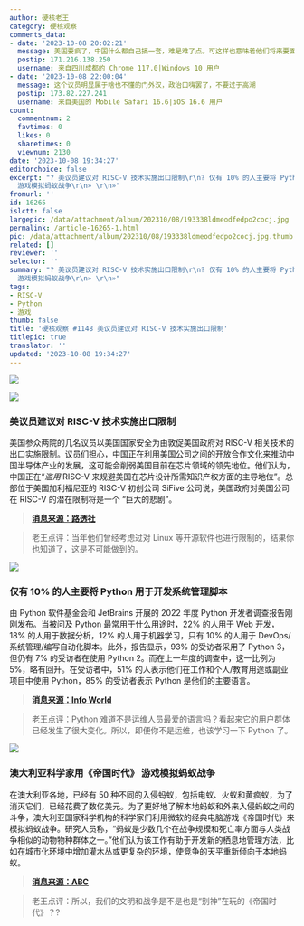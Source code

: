 ```yaml
---
author: 硬核老王
category: 硬核观察
comments_data:
- date: '2023-10-08 20:02:21'
  message: 美国要疯了，中国什么都自己搞一套，难是难了点。可这样也意味着他们将来要面对竞争啊？抢发展中国家市场~
  postip: 171.216.138.250
  username: 来自四川成都的 Chrome 117.0|Windows 10 用户
- date: '2023-10-08 22:00:04'
  message: 这个议员明显属于啥也不懂的门外汉，政治口嗨罢了，不要过于高潮
  postip: 173.82.227.241
  username: 来自美国的 Mobile Safari 16.6|iOS 16.6 用户
count:
  commentnum: 2
  favtimes: 0
  likes: 0
  sharetimes: 0
  viewnum: 2130
date: '2023-10-08 19:34:27'
editorchoice: false
excerpt: "? 美议员建议对 RISC-V 技术实施出口限制\r\n? 仅有 10% 的人主要将 Python 用于开发系统管理脚本\r\n? 澳大利亚科学家用《帝国时代》
  游戏模拟蚂蚁战争\r\n» \r\n»"
fromurl: ''
id: 16265
islctt: false
largepic: /data/attachment/album/202310/08/193338ldmeodfedpo2cocj.jpg
permalink: /article-16265-1.html
pic: /data/attachment/album/202310/08/193338ldmeodfedpo2cocj.jpg.thumb.jpg
related: []
reviewer: ''
selector: ''
summary: "? 美议员建议对 RISC-V 技术实施出口限制\r\n? 仅有 10% 的人主要将 Python 用于开发系统管理脚本\r\n? 澳大利亚科学家用《帝国时代》
  游戏模拟蚂蚁战争\r\n» \r\n»"
tags:
- RISC-V
- Python
- 游戏
thumb: false
title: '硬核观察 #1148 美议员建议对 RISC-V 技术实施出口限制'
titlepic: true
translator: ''
updated: '2023-10-08 19:34:27'
---
```


![](/data/attachment/album/202310/08/193338ldmeodfedpo2cocj.jpg)


![](/data/attachment/album/202310/08/193345gwmnbw3hd33bm5em.jpg)


### 美议员建议对 RISC-V 技术实施出口限制


美国参众两院的几名议员以美国国家安全为由敦促美国政府对 RISC-V 相关技术的出口实施限制。议员们担心，中国正在利用美国公司之间的开放合作文化来推动中国半导体产业的发展，这可能会削弱美国目前在芯片领域的领先地位。他们认为，中国正在“*滥用* RISC-V 来规避美国在芯片设计所需知识产权方面的主导地位”。总部位于美国加利福尼亚的 RISC-V 初创公司 SiFive 公司说，美国政府对美国公司在 RISC-V 的潜在限制将是一个 “巨大的悲剧”。



> 
> **[消息来源：路透社](https://www.reuters.com/technology/us-china-tech-war-risc-v-chip-technology-emerges-new-battleground-2023-10-06/)**
> 
> 
> 



> 
> 老王点评：当年他们曾经考虑过对 Linux 等开源软件也进行限制的，结果你也知道了，这是不可能做到的。
> 
> 
> 


![](/data/attachment/album/202310/08/193356cexrnzevj7799xv4.jpg)


### 仅有 10% 的人主要将 Python 用于开发系统管理脚本


由 Python 软件基金会和 JetBrains 开展的 2022 年度 Python 开发者调查报告刚刚发布。当被问及 Python 最常用于什么用途时，22% 的人用于 Web 开发，18% 的人用于数据分析，12% 的人用于机器学习，只有 10% 的人用于 DevOps/系统管理/编写自动化脚本。此外，报告显示，93% 的受访者采用了 Python 3，但仍有 7% 的受访者在使用 Python 2。而在上一年度的调查中，这一比例为 5%，略有回升。在受访者中，51% 的人表示他们在工作和个人/教育用途或副业项目中使用 Python，85% 的受访者表示 Python 是他们的主要语言。



> 
> **[消息来源：Info World](https://www.infoworld.com/article/3707798/python-developers-wont-let-go-of-python-2.html)**
> 
> 
> 



> 
> 老王点评：Python 难道不是运维人员最爱的语言吗？看起来它的用户群体已经发生了很大变化。所以，即便你不是运维，也该学习一下 Python 了。
> 
> 
> 


![](/data/attachment/album/202310/08/193408dbewit1wz4417u77.jpg)


### 澳大利亚科学家用《帝国时代》 游戏模拟蚂蚁战争


在澳大利亚各地，已经有 50 种不同的入侵蚂蚁，包括电蚁、火蚁和黄疯蚁，为了消灭它们，已经花费了数亿美元。为了更好地了解本地蚂蚁和外来入侵蚂蚁之间的斗争，澳大利亚国家科学机构的科学家们利用微软的经典电脑游戏《帝国时代》来模拟蚂蚁战争。研究人员称，“蚂蚁是少数几个在战争规模和死亡率方面与人类战争相似的动物物种群体之一。”他们认为该工作有助于开发新的栖息地管理方法，比如在城市化环境中增加灌木丛或更复杂的环境，使竞争的天平重新倾向于本地蚂蚁。



> 
> **[消息来源：ABC](https://www.abc.net.au/news/rural/2023-10-03/age-of-empires-computer-game-ant-warfare-simulation-csiro-uwa/102923706)**
> 
> 
> 



> 
> 老王点评：所以，我们的文明和战争是不是也是“别神”在玩的《帝国时代》？?
> 
> 
>